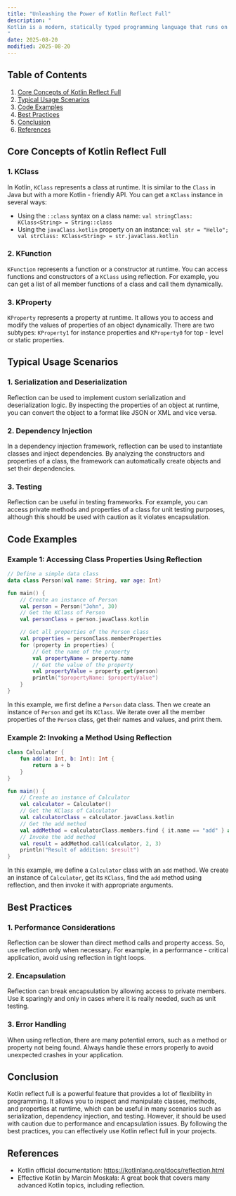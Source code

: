 ```yaml
---
title: "Unleashing the Power of Kotlin Reflect Full"
description: "
Kotlin is a modern, statically typed programming language that runs on the Java Virtual Machine (JVM), Android, and other platforms. One of its powerful features is reflection, which allows programs to inspect and manipulate classes, methods, properties, and other entities at runtime. Kotlin's reflection capabilities, often referred to as Kotlin reflect full, provide a comprehensive set of tools for advanced programming scenarios. In this blog post, we will explore the core concepts, typical usage scenarios, and best practices of Kotlin reflect full.
"
date: 2025-08-20
modified: 2025-08-20
---
```


## Table of Contents
1. [Core Concepts of Kotlin Reflect Full](#core-concepts-of-kotlin-reflect-full)
2. [Typical Usage Scenarios](#typical-usage-scenarios)
3. [Code Examples](#code-examples)
4. [Best Practices](#best-practices)
5. [Conclusion](#conclusion)
6. [References](#references)

## Core Concepts of Kotlin Reflect Full

### 1. KClass
In Kotlin, `KClass` represents a class at runtime. It is similar to the `Class` in Java but with a more Kotlin - friendly API. You can get a `KClass` instance in several ways:
- Using the `::class` syntax on a class name: `val stringClass: KClass<String> = String::class`
- Using the `javaClass.kotlin` property on an instance: `val str = "Hello"; val strClass: KClass<String> = str.javaClass.kotlin`

### 2. KFunction
`KFunction` represents a function or a constructor at runtime. You can access functions and constructors of a `KClass` using reflection. For example, you can get a list of all member functions of a class and call them dynamically.

### 3. KProperty
`KProperty` represents a property at runtime. It allows you to access and modify the values of properties of an object dynamically. There are two subtypes: `KProperty1` for instance properties and `KProperty0` for top - level or static properties.

## Typical Usage Scenarios

### 1. Serialization and Deserialization
Reflection can be used to implement custom serialization and deserialization logic. By inspecting the properties of an object at runtime, you can convert the object to a format like JSON or XML and vice versa.

### 2. Dependency Injection
In a dependency injection framework, reflection can be used to instantiate classes and inject dependencies. By analyzing the constructors and properties of a class, the framework can automatically create objects and set their dependencies.

### 3. Testing
Reflection can be useful in testing frameworks. For example, you can access private methods and properties of a class for unit testing purposes, although this should be used with caution as it violates encapsulation.

## Code Examples

### Example 1: Accessing Class Properties Using Reflection
```kotlin
// Define a simple data class
data class Person(val name: String, var age: Int)

fun main() {
    // Create an instance of Person
    val person = Person("John", 30)
    // Get the KClass of Person
    val personClass = person.javaClass.kotlin

    // Get all properties of the Person class
    val properties = personClass.memberProperties
    for (property in properties) {
        // Get the name of the property
        val propertyName = property.name
        // Get the value of the property
        val propertyValue = property.get(person)
        println("$propertyName: $propertyValue")
    }
}
```
In this example, we first define a `Person` data class. Then we create an instance of `Person` and get its `KClass`. We iterate over all the member properties of the `Person` class, get their names and values, and print them.

### Example 2: Invoking a Method Using Reflection
```kotlin
class Calculator {
    fun add(a: Int, b: Int): Int {
        return a + b
    }
}

fun main() {
    // Create an instance of Calculator
    val calculator = Calculator()
    // Get the KClass of Calculator
    val calculatorClass = calculator.javaClass.kotlin
    // Get the add method
    val addMethod = calculatorClass.members.find { it.name == "add" } as KFunction<Int>
    // Invoke the add method
    val result = addMethod.call(calculator, 2, 3)
    println("Result of addition: $result")
}
```
In this example, we define a `Calculator` class with an `add` method. We create an instance of `Calculator`, get its `KClass`, find the `add` method using reflection, and then invoke it with appropriate arguments.

## Best Practices

### 1. Performance Considerations
Reflection can be slower than direct method calls and property access. So, use reflection only when necessary. For example, in a performance - critical application, avoid using reflection in tight loops.

### 2. Encapsulation
Reflection can break encapsulation by allowing access to private members. Use it sparingly and only in cases where it is really needed, such as unit testing.

### 3. Error Handling
When using reflection, there are many potential errors, such as a method or property not being found. Always handle these errors properly to avoid unexpected crashes in your application.

## Conclusion
Kotlin reflect full is a powerful feature that provides a lot of flexibility in programming. It allows you to inspect and manipulate classes, methods, and properties at runtime, which can be useful in many scenarios such as serialization, dependency injection, and testing. However, it should be used with caution due to performance and encapsulation issues. By following the best practices, you can effectively use Kotlin reflect full in your projects.

## References
- Kotlin official documentation: https://kotlinlang.org/docs/reflection.html
- Effective Kotlin by Marcin Moskała: A great book that covers many advanced Kotlin topics, including reflection.
